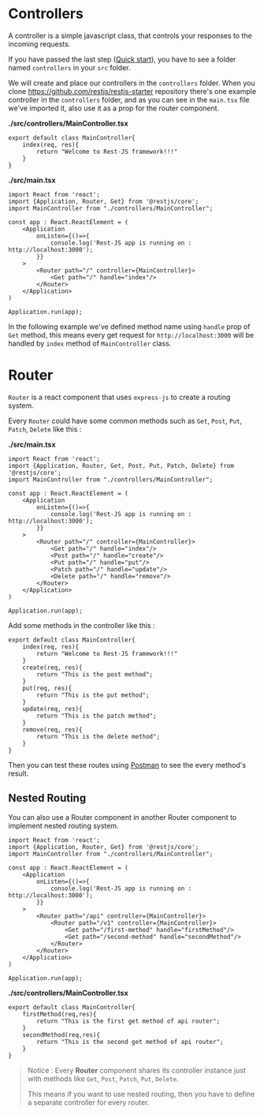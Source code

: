 # Controllers
A controller is a simple javascript class, that controls your responses to the incoming requests.

If you have passed the last step ([Quick start](quick_start.md)), you have to see a folder named `controllers` in your `src` folder.

We will create and place our controllers in the `controllers` folder.
When you clone https://github.com/restjs/restjs-starter repository there's one example controller in the `controllers` folder, and as you can see in the `main.tsx` file we've imported it, also use it as a prop for the router component.

**./src/controllers/MainController.tsx**
```
export default class MainController{
    index(req, res){
        return "Welcome to Rest-JS framework!!!"
    }
}

```

**./src/main.tsx**
```
import React from 'react';
import {Application, Router, Get} from '@restjs/core';
import MainController from "./controllers/MainController";

const app : React.ReactElement = (
    <Application
        onListen={()=>{
            console.log('Rest-JS app is running on : http://localhost:3000');
        }}
    >
        <Router path="/" controller={MainController}>
            <Get path="/" handle="index"/>
        </Router>
    </Application>
)

Application.run(app);
```
In the following example we've defined method name using `handle` prop of `Get` method, this means every get request for `http://localhost:3000` will be handled by `index` method of `MainController` class.
# Router
`Router` is a react component that uses `express-js` to create a routing system.

Every `Router` could have some common methods such as `Get`, `Post`, `Put`, `Patch`, `Delete` like this : 

**./src/main.tsx**
```
import React from 'react';
import {Application, Router, Get, Post, Put, Patch, Delete} from '@restjs/core';
import MainController from "./controllers/MainController";

const app : React.ReactElement = (
    <Application
        onListen={()=>{
            console.log('Rest-JS app is running on : http://localhost:3000');
        }}
    >
        <Router path="/" controller={MainController}>
            <Get path="/" handle="index"/>
            <Post path="/" handle="create"/>
            <Put path="/" handle="put"/>
            <Patch path="/" handle="update"/>
            <Delete path="/" handle="remove"/>
        </Router>
    </Application>
)

Application.run(app);
```
Add some methods in the controller like this : 

```
export default class MainController{
    index(req, res){
        return "Welcome to Rest-JS framework!!!"
    }
    create(req, res){
        return "This is the post method";
    }
    put(req, res){
        return "This is the put method";
    }
    update(req, res){
        return "This is the patch method";
    }
    remove(req, res){
        return "This is the delete method";
    }
}
```

Then you can test these routes using [Postman](https://www.postman.com) to see the every method's result.

## Nested Routing
You can also use a Router component in another Router component to implement nested routing system.

```
import React from 'react';
import {Application, Router, Get} from '@restjs/core';
import MainController from "./controllers/MainController";

const app : React.ReactElement = (
    <Application
        onListen={()=>{
            console.log('Rest-JS app is running on : http://localhost:3000');
        }}
    >
        <Router path="/api" controller={MainController}>
            <Router path="/v1" controller={MainController}>
                <Get path="/first-method" handle="firstMethod"/>
                <Get path="/second-method" handle="secondMethod"/>
            </Router>
        </Router>
    </Application>
)

Application.run(app);
```

**./src/controllers/MainController.tsx**
```
export default class MainController{
    firstMethod(req,res){
        return "This is the first get method of api router";
    }
    secondMethod(req,res){
        return "This is the second get method of api router";
    }
}
```
> Notice : Every **Router** component shares its controller instance just with methods like `Get`, `Post`, `Patch`, `Put`, `Delete`.
>
>This means if you want to use nested routing, then you have to define a separate controller for every router. 
